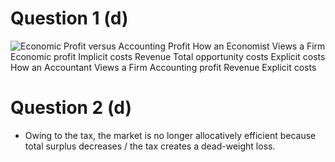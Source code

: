 # Question 1 (d)

  ![Economic Profit versus Accounting Profit How an Economist Views a
  Firm Economic profit Implicit costs Revenue Total opportunity costs
  Explicit costs How an Accountant Views a Firm Accounting profit
  Revenue Explicit costs ](./media/image223.png)

# Question 2 (d)

  -  Owing to the tax, the market is no longer allocatively efficient
     because total surplus decreases / the tax creates a dead-weight
     loss.